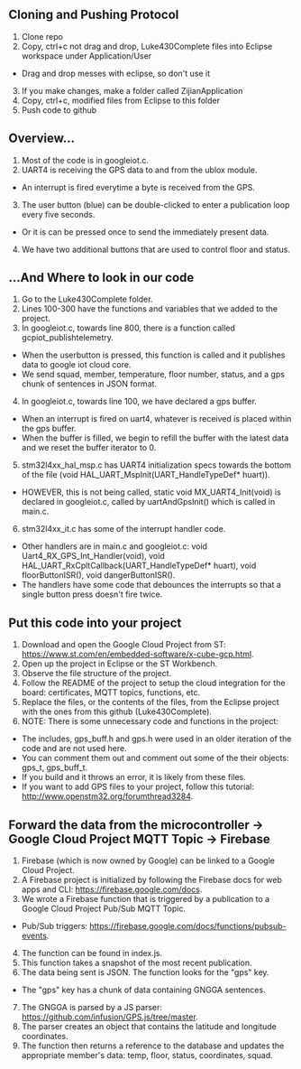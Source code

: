 ## Cloning and Pushing Protocol
1. Clone repo
2. Copy, ctrl+c not drag and drop, Luke430Complete files into Eclipse workspace under Application/User
* Drag and drop messes with eclipse, so don't use it
3. If you make changes, make a folder called ZijianApplication
4. Copy, ctrl+c, modified files from Eclipse to this folder
5. Push code to github

## Overview...
1. Most of the code is in googleiot.c.
2. UART4 is receiving the GPS data to and from the ublox module.
* An interrupt is fired everytime a byte is received from the GPS.
3. The user button (blue) can be double-clicked to enter a publication loop every five seconds.
* Or it is can be pressed once to send the immediately present data.
4. We have two additional buttons that are used to control floor and status.

## ...And Where to look in our code
1. Go to the Luke430Complete folder.
2. Lines 100-300 have the functions and variables that we added to the project.
3. In googleiot.c, towards line 800, there is a function called gcpiot_publishtelemetry.
* When the userbutton is pressed, this function is called and it publishes data to google iot cloud core.
* We send squad, member, temperature, floor number, status, and a gps chunk of sentences in JSON format.
4. In googleiot.c, towards line 100, we have declared a gps buffer.
* When an interrupt is fired on uart4, whatever is received is placed within the gps buffer.
* When the buffer is filled, we begin to refill the buffer with the latest data and we reset the buffer iterator to 0.
5. stm32l4xx_hal_msp.c has UART4 initialization specs towards the bottom of the file (void HAL_UART_MspInit(UART_HandleTypeDef* huart)).
* HOWEVER, this is not being called, static void MX_UART4_Init(void) is declared in googleiot.c, called by uartAndGpsInit() which is called in main.c.
6. stm32l4xx_it.c has some of the interrupt handler code.
* Other handlers are in main.c and googleiot.c: void Uart4_RX_GPS_Int_Handler(void), 
void HAL_UART_RxCpltCallback(UART_HandleTypeDef* huart), void floorButtonISR(), void dangerButtonISR().
* The handlers have some code that debounces the interrupts so that a single button press doesn't fire twice.

## Put this code into your project
1. Download and open the Google Cloud Project from ST: https://www.st.com/en/embedded-software/x-cube-gcp.html.
2. Open up the project in Eclipse or the ST Workbench.
3. Observe the file structure of the project.
4. Follow the README of the project to setup the cloud integration for the board: certificates, MQTT topics, functions, etc.
5. Replace the files, or the contents of the files, from the Eclipse project with the ones from this github (Luke430Complete).
6. NOTE: There is some unnecessary code and functions in the project:
* The includes, gps_buff.h and gps.h were used in an older iteration of the code and are not used here.
* You can comment them out and comment out some of the their objects: gps_t, gps_buff_t.
* If you build and it throws an error, it is likely from these files.
* If you want to add GPS files to your project, follow this tutorial: http://www.openstm32.org/forumthread3284.


## Forward the data from the microcontroller -> Google Cloud Project MQTT Topic -> Firebase
1. Firebase (which is now owned by Google) can be linked to a Google Cloud Project.
2. A Firebase project is initialized by following the Firebase docs for web apps and CLI: https://firebase.google.com/docs.
3. We wrote a Firebase function that is triggered by a publication to a Google Cloud Project Pub/Sub MQTT Topic.
* Pub/Sub triggers: https://firebase.google.com/docs/functions/pubsub-events.
4. The function can be found in index.js.
5. This function takes a snapshot of the most recent publication.
6. The data being sent is JSON.  The function looks for the "gps" key.
* The "gps" key has a chunk of data containing GNGGA sentences.
7. The GNGGA is parsed by a JS parser: https://github.com/infusion/GPS.js/tree/master.
8. The parser creates an object that contains the latitude and longitude coordinates.
9. The function then returns a reference to the database and updates the appropriate member's data: temp, floor, status, coordinates, squad.





